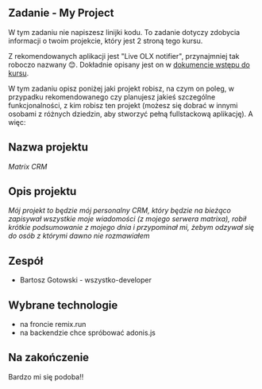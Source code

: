 ## Zadanie - My Project

W tym zadaniu nie napiszesz linijki kodu. To zadanie dotyczy zdobycia informacji o twoim projekcie, który jest 2 stroną tego kursu.

Z rekomendowanych aplikacji jest "Live OLX notifier", przynajmniej tak roboczo nazwany 😊. Dokładnie opisany jest on w [dokumencie wstępu do kursu](https://docs.google.com/document/d/1FR6PSLg_5G0hWC429dXyeJLonLf76L1LbHH8ycVNavA).

W tym zadaniu opisz poniżej jaki projekt robisz, na czym on poleg, w przypadku rekomendowanego czy planujesz jakieś szczególne funkcjonalności, z kim robisz ten projekt (możesz się dobrać w innymi osobami z różnych dziedzin, aby stworzyć pełną fullstackową aplikację). A więc:

## Nazwa projektu

<i>Matrix CRM</i>

## Opis projektu

<i> Mój projekt to będzie mój personalny CRM, który będzie na bieżąco zapisywał wszystkie moje wiadomości (z mojego serwera matrixa), robił krótkie podsumowanie z mojego dnia i przypominał mi, żebym odzywał się do osób z którymi dawno nie rozmawiałem</i>

## Zespół

- Bartosz Gotowski - wszystko-developer

## Wybrane technologie

- na froncie remix.run
- na backendzie chce spróbować adonis.js

## Na zakończenie

Bardzo mi się podoba!!
